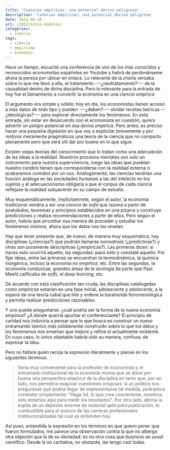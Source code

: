 ```yaml
---
title: 'Ciencias empíricas: una potencial deriva peligrosa'
description: 'Ciencias empíricas: una potencial deriva peligrosa'
date: 2022-09-16
url: /2022/mitos-modelos/
categories:
  - ciencia
tags:
  - ciencia
  - empirismo
  - economía
---
```


Hace un tiempo, escuché una conferencia de uno de los más conocidos y reconocidos economistas españoles en Youtube y habrá de perdonárseme ahora la pereza por ubicar en enlace. Lo relevante de la charla versaba sobre lo que me llevó a ella, el tratamiento ---¿neotratamiento?--- de la causalidad dentro de dicha disciplina. Pero lo relevante para la entrada de hoy fue el llamamiento a convertir la economía en una _ciencia empírica_.

El argumento era simple y sólido: hoy en día, los economistas tienen acceso a más datos de todo tipo y pueden ---¿deben?--- olvidar recetas teóricas --¿ideológicas?--- para explorar directamente los fenómenos. En esta entrada, sin estar en desacuerdo con el economista en cuestión, quiero advertir un peligro potencial en esa _deriva empírica_. Pero antes, es preciso hacer una pequeña digresión en que voy a explicitar brevemente y por motivos meramente pragmáticos una teoría de la ciencia que no comparto plenamente pero que será útil dar por buena en lo que sigue.

Existen viejas teorías del conocimiento que lo tratan como una _adecuación_ de las ideas a la realidad. Nuestros procesos mentales son solo un instrumento para nuestra supervivencia, luego las ideas que pueblan nuestro cerebro tienen que corresponderse con la realidad externa o acabaremos comidos por un oso. Análogamente, las ciencias tendrían una función análoga en las sociedades humanas a las del intelecto en los sujetos y el adecuacionismo obligaría a que el corpus de cada ciencia reflejase la realidad subyacente en su campo de estudio.

Muy esquemáticamente, implícitamnete, según el autor, la economía tradicional vendría a ser una _ciencia de sofá_ que razona a partir de postulados, teoremas y principios establecidos en una pizarra y construye predicciones y realiza recomendaciones a partir de ellos. Pero según el autor, habría que arrumbar esa manera de proceder y estudiar los fenómenos mismos, ahora que los datos nos los revelan.

Hay que tener presente que, de nuevo, de manera muy esquemática, hay disciplinas (¿ciencias?) que podrían llamarse _normativas_ (¿predictivas?) y otras son puramente descriptivas (¿empíricas?). Las primeras dicen: si haces esto ocurrirá aquello; las segundas: pasó esto y constaté aquello. Por fijar ideas, entre las primeras se encuentran la termodinámica, la química inorgánica, incluso la economía _no empírica_, etc. Entre las segundas, la economía conductual, grandes áreas de la sicología (la parte que Paul Meehl calificaba de _soft_), el _deep learning_, etc.

De acuerdo con esta clasificación tan cruda, las disciplinas catalogadas como _empíricas_ estarían en una fase inicial, adolescente y _adolecente_, a la espera de una teoría cabal que hile y ordene la barahúnda fenomenológica y permita realizar predicciones razonables.

Y uno puede preguntarse: ¿cuál podría ser la forma de la nueva economía _empírica_? ¿A dónde querría apuntar el conferenciante? El principio de caridad nos induciría a pensar que lo que busca es construir un nuevo entramando teórico más sólidamente construido sobre lo que los datos y los fenómenos nos enseñan que mejore y refine el actualmente existente. En cuyo caso, lo único objetable habría sido su manera, confusa, de expresar la idea.

Pero no faltará quien recoja la expresión literalmente y piense en los siguientes términos:

> Sería muy conveniente para la profesión de economista y el entramado institucional de la economía misma que se diese por buena una perspectiva _empírica_ de la disciplina en tanto que, por un lado, nos permitiría esquivar cuestiones enojosas: si un político nos preguntase qué podría llegar de implementarse tal medida, podríamos contestar simplemente: "Haga Vd. lo que crea conveniente, nosotros solo estamos aquí para medir los resultados". Por otro lado, abriría la espita de un depósito enorme de _material apto para publicación_, el combustible para el avance de las carreras profesionales institucionalizadas tal cual se entienden hoy.

Así pues, entendida la expresión en los términos en que quiero penar que fueron formulados, me parece una observación contra la que no albergo otra objeción que la de su obviedad: es no otra cosa que _business as usual_ científico. Desde la no caritativa, no obstante, las tengo casi todas.
